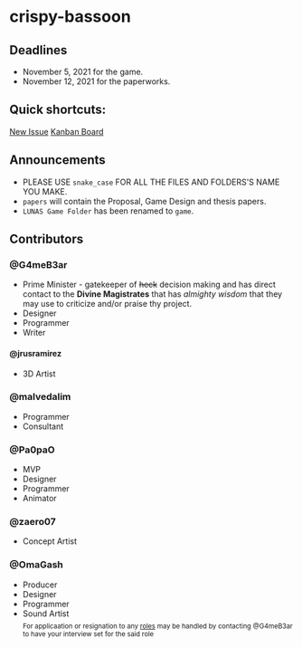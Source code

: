 # crispy-bassoon
## Deadlines
- November 5, 2021 for the game.
- November 12, 2021 for the paperworks.
## Quick shortcuts:
[New Issue](https://github.com/OmaGash/crispy-bassoon/issues/new/choose)
[Kanban Board](https://github.com/OmaGash/crispy-bassoon/projects/1)
## Announcements
- PLEASE USE `snake_case` FOR ALL THE FILES AND FOLDERS'S NAME YOU MAKE.
- `papers` will contain the Proposal, Game Design and thesis papers.
- `LUNAS Game Folder` has been renamed to `game`.
## Contributors
### @G4meB3ar
- Prime Minister - gatekeeper of ~~heck~~ decision making and has direct contact to the **Divine Magistrates** that has *almighty wisdom* that they may use to criticize and/or praise thy project.
- Designer
- Programmer
- Writer
#### @jrusramirez
- 3D Artist
### @malvedalim
- Programmer
- Consultant
### @Pa0paO
- MVP
- Designer
- Programmer
- Animator
### @zaero07
- Concept Artist
### @OmaGash
- Producer
- Designer
- Programmer
- Sound Artist
<br><sub>For applicaation or resignation to any [roles](#contributors) may be handled by contacting @G4meB3ar to have your interview set for the said role</sub>
